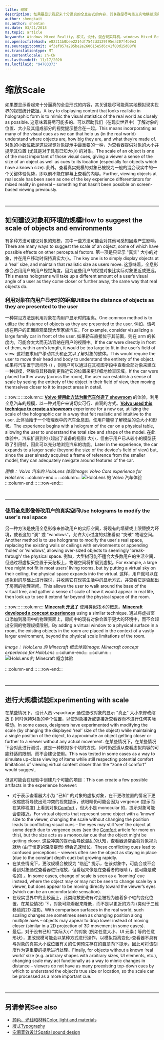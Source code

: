 ```yaml
---
title: 缩放
description: 如果要显示看起来十分逼真的全息形式的内容，其关键是尽可能真实地模拟现实世界的视觉统计数据。
author: shengkait
ms.author: shentan
ms.date: 03/21/2018
ms.topic: article
keywords: Windows Mixed Reality，样式，设计，混合现实耳机，windows Mixed Reality 耳机，虚拟现实耳机，HoloLens，规模，全息影像
ms.openlocfilehash: e82211b0bee2214df7542d3129f95ea207f4b0e3
ms.sourcegitcommit: 4f3ef057a285be2e260615e5d6c41f00d15d08f8
ms.translationtype: MT
ms.contentlocale: zh-CN
ms.lasthandoff: 11/17/2020
ms.locfileid: "94703373"
---
```

# <a name="scale"></a><span data-ttu-id="e63e0-104">缩放</span><span class="sxs-lookup"><span data-stu-id="e63e0-104">Scale</span></span>

<span data-ttu-id="e63e0-105">如果要显示看起来十分逼真的全息形式的内容，其关键是尽可能真实地模拟现实世界的视觉统计数据。</span><span class="sxs-lookup"><span data-stu-id="e63e0-105">A key to displaying content that looks realistic in holographic form is to mimic the visual statistics of the real world as closely as possible.</span></span> <span data-ttu-id="e63e0-106">这意味着将尽可能多的、可以帮助我们（在现实世界中）了解对象的位置、大小及其组成部分的视觉提示整合在一起。</span><span class="sxs-lookup"><span data-stu-id="e63e0-106">This means incorporating as many of the visual cues as we can that help us (in the real world) understand where objects are, how big they are, and what they’re made of.</span></span> <span data-ttu-id="e63e0-107">对象的小数位数是这些视觉对象提示中最重要的一种，为查看器提供对象的大小并提示其位置 (尤其是对于具有已知大小) 的对象。</span><span class="sxs-lookup"><span data-stu-id="e63e0-107">The scale of an object is one of the most important of those visual cues, giving a viewer a sense of the size of an object as well as cues to its location (especially for objects which have a known size).</span></span> <span data-ttu-id="e63e0-108">此外，查看真实规模的对象已被视为一般的混合现实中的一个关键体验优势，即以前不能在屏幕上查看的内容。</span><span class="sxs-lookup"><span data-stu-id="e63e0-108">Further, viewing objects at real scale has been seen as one of the key experience differentiators for mixed reality in general – something that hasn’t been possible on screen-based viewing previously.</span></span>

<br>

---

## <a name="how-to-suggest-the-scale-of-objects-and-environments"></a><span data-ttu-id="e63e0-109">如何建议对象和环境的规模</span><span class="sxs-lookup"><span data-stu-id="e63e0-109">How to suggest the scale of objects and environments</span></span>

<span data-ttu-id="e63e0-110">有多种方法可建议对象的规模，其中一些方法可能会对其他可感知因素产生影响。</span><span class="sxs-lookup"><span data-stu-id="e63e0-110">There are many ways to suggest the scale of an object, some of which have possible effects on other perceptual factors.</span></span> <span data-ttu-id="e63e0-111">第一项是只显示 "真实" 大小的对象，并在用户移动时保持真实大小。</span><span class="sxs-lookup"><span data-stu-id="e63e0-111">The key one is to simply display objects at a ‘real’ size, and maintain that realistic size as users move.</span></span> <span data-ttu-id="e63e0-112">这意味着，全息影像会占用用户的用户视觉角度，因为这些用户的视觉对象比实际对象更近或更远。</span><span class="sxs-lookup"><span data-stu-id="e63e0-112">This means holograms will take up a different amount of a user’s visual angle of a user as they come closer or further away, the same way that real objects do.</span></span>

### <a name="utilize-the-distance-of-objects-as-they-are-presented-to-the-user"></a><span data-ttu-id="e63e0-113">利用对象在向用户显示时的距离</span><span class="sxs-lookup"><span data-stu-id="e63e0-113">Utilize the distance of objects as they are presented to the user</span></span>

<span data-ttu-id="e63e0-114">一种常见方法是利用对象在向用户显示时的距离。</span><span class="sxs-lookup"><span data-stu-id="e63e0-114">One common method is to utilize the distance of objects as they are presented to the user.</span></span> <span data-ttu-id="e63e0-115">例如，请考虑在用户的正面直观呈现大型家族汽车。</span><span class="sxs-lookup"><span data-stu-id="e63e0-115">For example, consider visualizing a large family car in front of the user.</span></span> <span data-ttu-id="e63e0-116">如果轿车直接位于其前面，则在 arm 的长度内，可能会太大而无法容纳在用户的视图中。</span><span class="sxs-lookup"><span data-stu-id="e63e0-116">If the car were directly in front of them, within arm’s length, it would be too large to fit in the user’s field of view.</span></span> <span data-ttu-id="e63e0-117">这将要求用户移动其头和正文以了解对象的整体。</span><span class="sxs-lookup"><span data-stu-id="e63e0-117">This would require the user to move their head and body to understand the entirety of the object.</span></span> <span data-ttu-id="e63e0-118">如果将汽车置于房间外 () ，则用户可以通过在其视图字段中查看全部对象来建立一种规模，然后将其移动到更靠近它的位置来更详细地检查区域。</span><span class="sxs-lookup"><span data-stu-id="e63e0-118">If the car were placed further away (across the room), the user can establish a sense of scale by seeing the entirety of the object in their field of view, then moving themselves closer to it to inspect areas in detail.</span></span>

:::row:::
    :::column:::
        <span data-ttu-id="e63e0-119">**[Volvo 使用此方法为新汽车创造了 showroom](https://www.youtube.com/watch?v=DilzwF90vec)** 的体验，利用全息汽车的规模，以一种对用户来说切实可行、直观的方式。</span><span class="sxs-lookup"><span data-stu-id="e63e0-119">**[Volvo used this technique to create a showroom](https://www.youtube.com/watch?v=DilzwF90vec)** experience for a new car, utilizing the scale of the holographic car in a way that felt realistic and intuitive to the user.</span></span> <span data-ttu-id="e63e0-120">此体验始于一个物理表中的汽车全息图，使用户能够了解模型的总大小和形状。</span><span class="sxs-lookup"><span data-stu-id="e63e0-120">The experience begins with a hologram of the car on a physical table, allowing the user to understand the total size and shape of the model.</span></span> <span data-ttu-id="e63e0-121">在此体验中，汽车扩展到的 (超出了设备的视图) 大小，但由于用户已从较小的模型获取了引用帧，因此可以充分地浏览汽车的功能。</span><span class="sxs-lookup"><span data-stu-id="e63e0-121">Later in the experience, the car expands to a larger scale (beyond the size of the device's field of view) but, since the user already acquired a frame of reference from the smaller model, they can adequately navigate around features of the car.</span></span><br>
        <br>
        <span data-ttu-id="e63e0-122">*图像： Volvo 汽车的 HoloLens 体验*</span><span class="sxs-lookup"><span data-stu-id="e63e0-122">*Image: Volvo Cars experience for HoloLens*</span></span>
    :::column-end:::
        :::column:::
       ![HoloLens 的 Volvo 汽车体验](images/volvo-cars-microsoft-hololens-experience01-640px.jpg)<br>
    :::column-end:::
:::row-end:::


<br>

---

### <a name="use-holograms-to-modify-the-users-real-space"></a><span data-ttu-id="e63e0-124">使用全息影像修改用户的真实空间</span><span class="sxs-lookup"><span data-stu-id="e63e0-124">Use holograms to modify the user's real space</span></span>

<span data-ttu-id="e63e0-125">另一种方法是使用全息影像来修改用户的实际空间，将现有的墙壁或上限替换为环境，或者追加 "洞" 或 "windows"，允许大小过度的对象看似 "突破" 物理空间。</span><span class="sxs-lookup"><span data-stu-id="e63e0-125">Another method is to use holograms to modify the user's real space, replacing the existing walls or ceilings with environments or appending ‘holes’ or ‘windows’, allowing over-sized objects to seemingly 'break-through' the physical space.</span></span> <span data-ttu-id="e63e0-126">例如，大型树可能不适合大多数用户的生活空间，但通过将虚拟天空置于天花板上，物理空间将扩展到虚拟。</span><span class="sxs-lookup"><span data-stu-id="e63e0-126">For example, a large tree might not fit in most users’ living rooms, but by putting a virtual sky on their ceiling, the physical space expands into the virtual.</span></span> <span data-ttu-id="e63e0-127">这样，用户就可以在虚拟树的基础上进行探讨，并收集它在现实生活中的显示方式，并查看它是否超出了房间的物理空间。</span><span class="sxs-lookup"><span data-stu-id="e63e0-127">This allows the user to walk around the base of the virtual tree, and gather a sense of scale of how it would appear in real life, then look up to see it extend far beyond the physical space of the room.</span></span>

:::row:::
    :::column:::
        <span data-ttu-id="e63e0-128">**[Minecraft 开发了](https://minecraft.net/)** 使用类似技术的概念。</span><span class="sxs-lookup"><span data-stu-id="e63e0-128">**[Minecraft developed a concept experiences](https://minecraft.net/)** using a similar technique.</span></span> <span data-ttu-id="e63e0-129">通过将虚拟窗口添加到房间中的物理表面上，房间中的现有对象会置于更大的环境中，而不会超出空间的物理规模限制。</span><span class="sxs-lookup"><span data-stu-id="e63e0-129">By adding a virtual window to a physical surface in a room, the existing objects in the room are placed in the context of a vastly larger environment, beyond the physical scale limitations of the room.</span></span><br>
        <br>
        <span data-ttu-id="e63e0-130">*Image： HoloLens 的 Minecraft 概念体验*</span><span class="sxs-lookup"><span data-stu-id="e63e0-130">*Image: Minecraft concept experience for HoloLens*</span></span>
    :::column-end:::
        :::column:::
       ![HoloLens 的 Minecraft 概念体验](images/800px-minecraftwindow-640px.jpg)<br><br>
    :::column-end:::
:::row-end:::


<br>

---


## <a name="experimenting-with-scale"></a><span data-ttu-id="e63e0-132">进行大规模试验</span><span class="sxs-lookup"><span data-stu-id="e63e0-132">Experimenting with scale</span></span>

<span data-ttu-id="e63e0-133">在某些情况下，设计人员 vspackage 通过更改对象的显示 "真正" 大小来修改缩放 () 同时保持对象的单个位置，以使对象接近或更接近查看器而不进行任何实际移动。</span><span class="sxs-lookup"><span data-stu-id="e63e0-133">In some cases, designers have experimented with modifying the scale (by changing the displayed ‘real’ size of the object) while maintaining a single position of the object, to approximate an object getting closer or further to a viewer without any actual movement.</span></span> <span data-ttu-id="e63e0-134">在某些情况下，在某些情况下会对此进行测试，这是一种模拟多个项的方式，同时仍然遵从查看虚拟内容的可能舒适的限制，而不会建议使用。</span><span class="sxs-lookup"><span data-stu-id="e63e0-134">This was tested in some cases as a way to simulate up-close viewing of items while still respecting potential comfort limitations of viewing virtual content closer than the “zone of comfort” would suggest.</span></span>

<span data-ttu-id="e63e0-135">但这可能会在经验中创建几个可能的项目：</span><span class="sxs-lookup"><span data-stu-id="e63e0-135">This can create a few possible artifacts in the experience however:</span></span>
* <span data-ttu-id="e63e0-136">对于表示查看器大小为 "已知" 的对象的虚拟对象，在不更改位置的情况下更改缩放将导致出现冲突的视觉提示，该眼睛仍可能会因为 vergence (提示而在某种程度) 上看到对象[Comfort](comfort.md) ，但大小是 monocular 的，提示对象可能会更接近。</span><span class="sxs-lookup"><span data-stu-id="e63e0-136">For virtual objects that represent some object with a ‘known’ size to the viewer, changing the scale without changing the position leads to conflicting visual cues – the eyes may still ‘see’ the object at some depth due to vergence cues (see the [Comfort](comfort.md) article for more on this), but the size acts as a monocular cue that the object might be getting closer.</span></span> <span data-ttu-id="e63e0-137">这些冲突的提示会导致混乱的认知，查看器通常会将对象视为就地 (由于恒定的深度提示) 但会迅速增长。</span><span class="sxs-lookup"><span data-stu-id="e63e0-137">These conflicting cues lead to confused perceptions – viewers often see the object as staying in place (due to the constant depth cue) but growing rapidly.</span></span>
* <span data-ttu-id="e63e0-138">在某些情况下，更改规模会被视为 "临近" 提示，在该对象中，可能会或不会看到对象通过查看器进行缩放，但看起来像是在查看者的眼睛 (，这可能是成名的) 。</span><span class="sxs-lookup"><span data-stu-id="e63e0-138">In some cases, change of scale is seen as a ‘looming’ cue instead, where the object may or may not be seen to change scale by a viewer, but does appear to be moving directly toward the viewer’s eyes (which can be an uncomfortable sensation).</span></span>
* <span data-ttu-id="e63e0-139">在现实世界中的比较面上，此类缩放更改有时会被视为随着多个轴的变化位置，在某些情况) 下，对象可能看起来降低，而不是以更近的方向 (类似于三维移动的2D 投影。</span><span class="sxs-lookup"><span data-stu-id="e63e0-139">With comparison surfaces in the real world, such scaling changes are sometimes seen as changing position along multiple axes – objects may appear to drop lower instead of moving closer (similar in a 2D projection of 3D movement in some cases).</span></span>
* <span data-ttu-id="e63e0-140">最后，对于没有已知 "实际大小" 的对象 (例如任意大小、UI 元素 ) 等的任意形状），更改规模可能会以某种方式进行操作，以模拟距离变化–查看器不具有与对象的真实大小或位置有关的任何预先存在的自顶向下提示，因此可将该刻度作为更重要的提示进行处理。</span><span class="sxs-lookup"><span data-stu-id="e63e0-140">Finally, for objects without a known ‘real world’ size (e.g. arbitrary shapes with arbitrary sizes, UI elements, etc.), changing scale may act functionally as a way to mimic changes in distance – viewers do not have as many preexisting top-down cues by which to understand the object’s true size or location, so the scale can be processed as a more important cue.</span></span>

<br>

---

## <a name="see-also"></a><span data-ttu-id="e63e0-141">另请参阅</span><span class="sxs-lookup"><span data-stu-id="e63e0-141">See also</span></span>
* [<span data-ttu-id="e63e0-142">颜色、光线和材料</span><span class="sxs-lookup"><span data-stu-id="e63e0-142">Color, light and materials</span></span>](../color,-light-and-materials.md)
* [<span data-ttu-id="e63e0-143">版式</span><span class="sxs-lookup"><span data-stu-id="e63e0-143">Typography</span></span>](typography.md)
* [<span data-ttu-id="e63e0-144">空间音效设计</span><span class="sxs-lookup"><span data-stu-id="e63e0-144">Spatial sound design</span></span>](spatial-sound-design.md)
